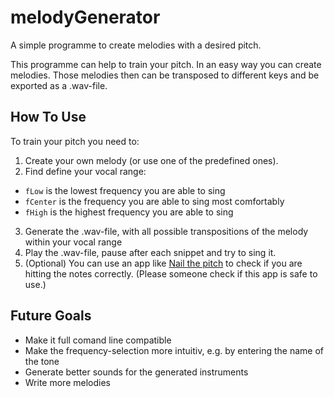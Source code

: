 # melodyGenerator
A simple programme to create melodies with a desired pitch.

This programme can help to train your pitch. In an easy way you can create melodies. Those melodies then can be transposed to different keys and be exported as a .wav-file.

## How To Use
To train your pitch you need to:
1. Create your own melody (or use one of the predefined ones).
2. Find define your vocal range:
  * `fLow` is the lowest frequency you are able to sing
  * `fCenter` is the frequency you are able to sing most comfortably
  * `fHigh` is the highest frequency you are able to sing
3. Generate the .wav-file, with all possible transpositions of the melody within your vocal range
4. Play the .wav-file, pause after each snippet and try to sing it.
5. (Optional) You can use an app like [Nail the pitch](https://play.google.com/store/apps/details?id=com.autumnrockdev.nailthepitch) to check if you are hitting the notes correctly. (Please someone check if this app is safe to use.)

## Future Goals
* Make it full comand line compatible
* Make the frequency-selection more intuitiv, e.g. by entering the name of the tone
* Generate better sounds for the generated instruments
* Write more melodies
